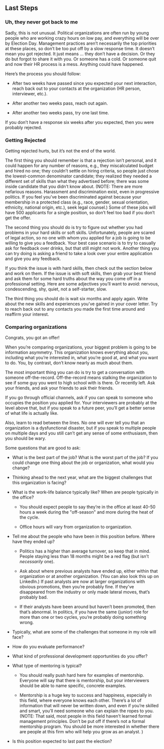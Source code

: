 ## Last Steps

### Uh, they never got back to me

Sadly, this is not unusual. Political organizations are often run by young people who are working crazy hours on low pay, and everything will be over by Election Day. Management practices aren’t necessarily the top priorities at these places, so don’t be too put off by a slow response time. It doesn’t mean you got rejected. It just means … they don’t have a decision. Or they do but forgot to share it with you. Or someone has a cold. Or someone quit and now their HR process is a mess. Anything could have happened.

Here’s the process you should follow:

* After two weeks have passed since you expected your next interaction, reach back out to your contacts at the organization (HR person, interviewer, etc.).

* After another two weeks pass, reach out again.

* After another two weeks pass, try one last time.

If you don’t have a response six weeks after you expected, then you were probably rejected.

### Getting Rejected

Getting rejected hurts, but it’s not the end of the world. 

The first thing you should remember is that a rejection isn’t personal, and it could happen for any number of reasons, e.g., they miscalculated budget and hired no one; they couldn’t settle on hiring criteria, so people just chose the lowest-common denominator candidate; they realized they needed a different set of skills than what they advertised before; there was some inside candidate that you didn’t know about. (NOTE:  There are more nefarious reasons. Harassment and discrimination exist, even in progressive politics. If you feel you’ve been discriminated against because your membership in a protected class (e.g., race, gender, sexual orientation, ethnicity, national origin, etc.), seek legal counsel.) Some of these jobs will have 500 applicants for a single position, so don’t feel too bad if you don’t get the offer.

The second thing you should do is try to figure out whether you had problems in your hard skills or soft skills. Unfortunately, people are scared of legal action, so no one with whom you applied for a job is going to be willing to give you a feedback. Your best case scenario is to try to casually ask for feedback over drinks, but that still might not work. Another thing you can try doing is asking a friend to take a look over your entire application and give you any feedback.

If you think the issue is with hard skills, then check out the section below and work on them. If the issue is with soft skills, then grab your best friend and ask them for some hard truths about the way you come off in a professional setting. Here are some adjectives you’ll want to avoid: nervous, condescending, shy, quiet, not a self-starter, slow. 

The third thing you should do is wait six months and apply again. Write about the new skills and experiences you’ve gained in your cover letter. Try to reach back out to any contacts you made the first time around and reaffirm your interest.

### Comparing organizations

Congrats, you got an offer!

When you’re comparing organizations, your biggest problem is going to be information asymmetry. This organization knows everything about you, including what you’re interested in, what you’re good at, and what you want to do. You, by contrast, don’t know nearly as much about them. 

The most important thing you can do is try to get a conversation with someone off-the-record. Off-the-record means stalking the organization to see if some guy you went to high school with is there. Or recently left. Ask your friends, and ask your friends to ask their friends. 

If you go through official channels, ask if you can speak to someone who occupies the position you applied for. Your interviewers are probably at the level above that, but if you speak to a future peer, you’ll get a better sense of what life is actually like.

Also, learn to read between the lines. No one will ever tell you that an organization is a dysfunctional disaster, but if you speak to multiple people on multiple days and you still can’t get any sense of some enthusiasm, then you should be wary.

Some questions that are good to ask:

* What is the best part of the job? What is the worst part of the job? If you could change one thing about the job or organization, what would you change?

* Thinking ahead to the next year, what are the biggest challenges that this organization is facing?

* What is the work-life balance typically like? When are people typically in the office?

    * You should expect people to say they’re in the office at least 40-50 hours a week during the "off-season" and more during the heat of the cycle.

    * Office hours will vary from organization to organization.

* Tell me about the people who have been in this position before. Where have they ended up?

    * Politics has a higher than average turnover, so keep that in mind. People staying less than 18 months might be a red flag (but isn’t *necessarily* one). 

    * Ask about where previous analysts have ended up, either within that organization or at another organization. (You can also look this up on LinkedIn.) If past analysts are now at larger organizations with obvious promotions, then you’re probably fine. If they’ve disappeared from the industry or only made lateral moves, that’s probably bad.

    * If their analysts have been around but haven’t been promoted, then that’s abnormal. In politics, if you have the same (junior) role for more than one or two cycles, you’re probably doing something wrong.

* Typically, what are some of the challenges that someone in my role will face?

* How do you evaluate performance?

* What kind of professional development opportunities do you offer?

* What type of mentoring is typical?

    * You should really push hard here for examples of mentorship. Everyone will say that there is mentorship, but your interviewers should be able to name specific, concrete examples. 

    * Mentorship is a huge key to success and happiness, especially in this field, where everyone knows each other. There’s a lot of information that will never be written down, and even if you’re skilled and smart, you’ll need someone who can explain the ropes to you. (NOTE:  That said, most people in this field haven’t learned formal management principles. Don’t be put off if there’s not a formal mentorship program. You should be more interested in whether there are people at this firm who will help you grow as an analyst. )

* Is this position expected to last past the election?